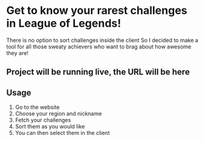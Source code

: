 # Get to know your rarest challenges in League of Legends!
There is no option to sort challenges inside the client
So I decided to make a tool for all those sweaty achievers who want to brag about how awesome they are!

## Project will be running live, the URL will be here

## Usage
1. Go to the website
2. Choose your region and nickname
3. Fetch your challenges
4. Sort them as you would like
5. You can then select them in the client
